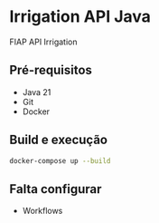 # Irrigation API Java

FIAP API Irrigation

## Pré-requisitos

- Java 21
- Git
- Docker

## Build e execução

```sh
docker-compose up --build
```

## Falta configurar

- Workflows